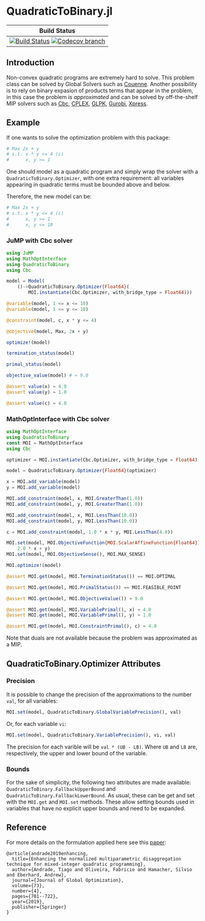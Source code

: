 # QuadraticToBinary.jl


| **Build Status** |
|:----------------:|
| [![Build Status][build-img]][build-url] [![Codecov branch][codecov-img]][codecov-url] |


[build-img]: https://github.com/joaquimg/QuadraticToBinary.jl/workflows/CI/badge.svg?branch=master
[build-url]: https://github.com/joaquimg/QuadraticToBinary.jl/actions?query=workflow%3ACI
[codecov-img]: http://codecov.io/github/joaquimg/QuadraticToBinary.jl/coverage.svg?branch=master
[codecov-url]: http://codecov.io/github/joaquimg/QuadraticToBinary.jl?branch=master


## Introduction

Non-convex quadratic programs are extremely hard to solve. This problem class can
be solved by Global Solvers such as [Couenne](https://projects.coin-or.org/Couenne).
Another possibility is to rely on binary expasion of products terms that appear in the
problem, in this case the problem is *approximated* and can be solved by off-the-shelf
MIP solvers such as [Cbc](https://github.com/JuliaOpt/Cbc.jl), [CPLEX](https://github.com/JuliaOpt/CPLEX.jl), [GLPK](https://github.com/JuliaOpt/GLPK.jl), [Gurobi](https://github.com/JuliaOpt/Gurobi.jl), [Xpress](https://github.com/JuliaOpt/Xpress.jl).

## Example

If one wants to solve the optimization problem with this package:

```julia
# Max 2x + y
# s.t. x * y <= 4 (c)
#      x, y >= 1
```

One should model as a quadratic program and simply wrap the solver with a
`QuadraticToBinary.Optimizer`, with one extra requirement: all variables appearing
in quadratic terms must be bounded above and below.

Therefore, the new model can be:


```julia
# Max 2x + y
# s.t. x * y <= 4 (c)
#      x, y >= 1
#      x, y <= 10
```

### JuMP with Cbc solver

```julia
using JuMP
using MathOptInterface
using QuadraticToBinary
using Cbc

model = Model(
    ()->QuadraticToBinary.Optimizer{Float64}(
        MOI.instantiate(Cbc.Optimizer, with_bridge_type = Float64)))

@variable(model, 1 <= x <= 10)
@variable(model, 1 <= y <= 10)

@constraint(model, c, x * y <= 4)

@objective(model, Max, 2x + y)

optimize!(model)

termination_status(model)

primal_status(model)

objective_value(model) # ≈ 9.0

@assert value(x) ≈ 4.0
@assert value(y) ≈ 1.0

@assert value(c) ≈ 4.0
```

### MathOptInterface with Cbc solver

```julia
using MathOptInterface
using QuadraticToBinary
const MOI = MathOptInterface
using Cbc

optimizer = MOI.instantiate(Cbc.Optimizer, with_bridge_type = Float64)

model = QuadraticToBinary.Optimizer{Float64}(optimizer)

x = MOI.add_variable(model)
y = MOI.add_variable(model)

MOI.add_constraint(model, x, MOI.GreaterThan(1.0))
MOI.add_constraint(model, y, MOI.GreaterThan(1.0))

MOI.add_constraint(model, x, MOI.LessThan(10.0))
MOI.add_constraint(model, y, MOI.LessThan(10.0))

c = MOI.add_constraint(model, 1.0 * x * y, MOI.LessThan(4.0))

MOI.set(model, MOI.ObjectiveFunction{MOI.ScalarAffineFunction{Float64}}(),
    2.0 * x + y)
MOI.set(model, MOI.ObjectiveSense(), MOI.MAX_SENSE)

MOI.optimize!(model)

@assert MOI.get(model, MOI.TerminationStatus()) == MOI.OPTIMAL

@assert MOI.get(model, MOI.PrimalStatus()) == MOI.FEASIBLE_POINT

@assert MOI.get(model, MOI.ObjectiveValue()) ≈ 9.0

@assert MOI.get(model, MOI.VariablePrimal(), x) ≈ 4.0
@assert MOI.get(model, MOI.VariablePrimal(), y) ≈ 1.0

@assert MOI.get(model, MOI.ConstraintPrimal(), c) ≈ 4.0
```

Note that duals are not available because the problem was approximated as a MIP.

## QuadraticToBinary.Optimizer Attributes

### Precision

It is possible to change the precision of the approximations to the number `val`,
for all variables:

```julia
MOI.set(model, QuadraticToBinary.GlobalVariablePrecision(), val)
```

Or, for each variable `vi`:

```julia
MOI.set(model, QuadraticToBinary.VariablePrecision(), vi, val)
```

The precision for each varible will be `val * (UB - LB)`. Where `UB` and `LB` are,
respectively, the upper and lower bound of the variable.

### Bounds

For the sake of simplicity, the following two attributes are made available:
`QuadraticToBinary.FallbackUpperBound` and `QuadraticToBinary.FallbackLowerBound`.
As usual, these can be get and set with the `MOI.get` and `MOI.set` methods.
These allow setting bounds used in variables that have no explicit upper bounds
and need to be expanded.


## Reference

For more details on the formulation applied here see this [paper](https://link.springer.com/article/10.1007/s10898-018-0728-9):

```
@article{andrade2019enhancing,
  title={Enhancing the normalized multiparametric disaggregation technique for mixed-integer quadratic programming},
  author={Andrade, Tiago and Oliveira, Fabricio and Hamacher, Silvio and Eberhard, Andrew},
  journal={Journal of Global Optimization},
  volume={73},
  number={4},
  pages={701--722},
  year={2019},
  publisher={Springer}
}
```

